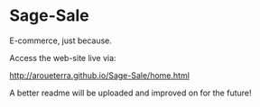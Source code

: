 # Sage-Sale
E-commerce, just because.


Access the web-site live via:

 http://aroueterra.github.io/Sage-Sale/home.html
 
A better readme will be uploaded and improved on for the future!
